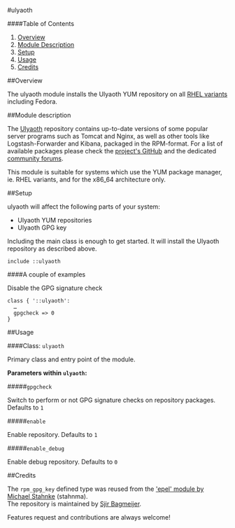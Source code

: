 #ulyaoth

####Table of Contents

1. [Overview](#overview)
2. [Module Description](#module-description)
3. [Setup](#setup)
4. [Usage](#usage)
5. [Credits](#credits)

##Overview

The ulyaoth module installs the Ulyaoth YUM repository on all [RHEL variants](http://en.wikipedia.org/wiki/List_of_Linux_distributions#RHEL-based) including Fedora.

##Module description

The [Ulyaoth](https://www.ulyaoth.net/resources/ulyaoth-repository.6/) repository contains up-to-date versions of some popular server programs such as Tomcat and Nginx, as well as other tools like Logstash-Forwarder and Kibana, packaged in the RPM-format. For a list of available packages please check the [project's GitHub](https://github.com/ulyaoth/repository) and the dedicated [community forums](https://www.ulyaoth.net/forums/ulyaoth-repository-discussions/).

This module is suitable for systems which use the YUM package manager, ie. RHEL variants, and for the x86_64 architecture only.

##Setup

ulyaoth will affect the following parts of your system:

* Ulyaoth YUM repositories
* Ulyaoth GPG key

Including the main class is enough to get started. It will install the Ulyaoth repository as described above.

```puppet
include ::ulyaoth
```

####A couple of examples

Disable the GPG signature check

```puppet
class { '::ulyaoth':
  …
  gpgcheck => 0
}
```

##Usage

####Class: `ulyaoth`

Primary class and entry point of the module.

**Parameters within `ulyaoth`:**

#####`gpgcheck`

Switch to perform or not GPG signature checks on repository packages. Defaults to `1`

#####`enable`

Enable repository. Defaults to `1`

#####`enable_debug`

Enable debug repository. Defaults to `0`

##Credits

The `rpm_gpg_key` defined type was reused from the ['epel' module by Michael Stahnke](https://forge.puppetlabs.com/stahnma/epel) (stahnma).  
The repository is maintained by [Sjir Bagmeijer](https://github.com/sbagmeijer).

Features request and contributions are always welcome!
